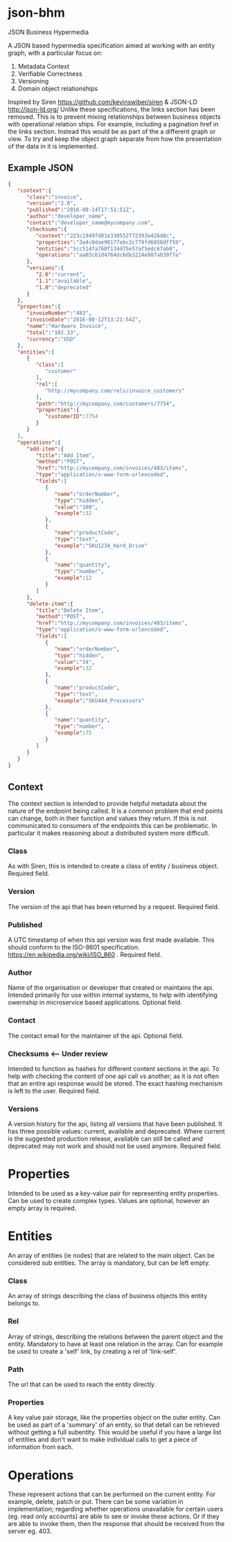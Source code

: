 # json-bhm
JSON Business Hypermedia

A JSON based hypermedia specification aimed at working with an entity graph, with a particular focus on:

1) Metadata Context
2) Verifiable Correctness
3) Versioning
4) Domain object relationships

Inspired by Siren https://github.com/kevinswiber/siren & JSON-LD http://json-ld.org/
Unlike these specifications, the links section has been removed.  This is to prevent mixing relationships between business objects with operational relation ships.  For example, including a pagination href in the links section.  Instead this would be as part of the a different graph or view.  To try and keep the object graph separate from how the presentation of the data in it is implemented.  

## Example JSON

```json
{  
   "context":{  
      "class":"invoice",
      "version":"2.0",
      "published":"2016-08-14T17:51:51Z",
      "author":"developer_name",
      "contact":"developer_name@mycompany.com",
      "checksums":{  
         "context":"223c1949fd01e330552772393e426d8c",
         "properties":"3a4c0dae90177ebc2c779fd6058dff59",
         "entities":"5cc514fa768f134d75e57af5edc67ab0",
         "operations":"aa03c61d4764dc6db3224e807a039f7a"
      },
      "versions":{  
         "2.0":"current",
         "1.1":"available",
         "1.0":"deprecated"
      }
   },
   "properties":{  
      "invoieNumber":"483",
      "invoiceDate":"2016-08-12T13:21:54Z",
      "name":"Hardware Invoice",
      "total":"102.33",
      "currency":"USD"
   },
   "entities":[  
      {  
         "class":[  
            "customer"
         ],
         "rel":[  
            "http://mycompany.com/rels/invoice_customers"
         ],
         "path":"http://mycompany.com/customers/7754",
         "properties":{  
            "customerID":7754
         }
      }
   ],
   "operations":{  
      "add-item":{  
         "title":"Add Item",
         "method":"POST",
         "href":"http://mycompany.com/invoices/483/items",
         "type":"application/x-www-form-urlencoded",
         "fields":[  
            {  
               "name":"orderNumber",
               "type":"hidden",
               "value":"100",
               "example":32
            },
            {  
               "name":"productCode",
               "type":"text",
               "example":"SKU1234_Hard_Drive"
            },
            {  
               "name":"quantity",
               "type":"number",
               "example":12
            }
         ]
      },
      "delete-item":{  
         "title":"Delete Item",
         "method":"POST",
         "href":"http://mycompany.com/invoices/483/items",
         "type":"application/x-www-form-urlencoded",
         "fields":[  
            {  
               "name":"orderNumber",
               "type":"hidden",
               "value":"34",
               "example":32
            },
            {  
               "name":"productCode",
               "type":"text",
               "example":"SKU444_Processors"
            },
            {  
               "name":"quantity",
               "type":"number",
               "example":75
            }
         ]
      }
   }
}
```

## Context
The context section is intended to provide helpful metadata about the nature of the endpoint being called.  It is a common problem that end points can change, both in their function and values they return.  If this is not communicated to consumers of the endpoints this can be problematic.  In particular it makes reasoning about a distributed system more difficult.

### Class
As with Siren, this is intended to create a class of entity / business object.  Required field.

### Version
The version of the api that has been returned by a request. Required field.

### Published
A UTC timestamp of when this api version was first made available. This should conform to the ISO-8601 specification. https://en.wikipedia.org/wiki/ISO_860 . Required field.

### Author
Name of the organisation or developer that created or maintains the api.  Intended primarily for use within internal systems, to help with identifying owernship in microservice based applications. Optional field.

### Contact
The contact email for the maintainer of the api. Optional field.

### Checksums <-- Under review
Intended to function as hashes for different content sections in the api. To help with checking the content of one api call vs another; as it is not often that an entire api response would be stored.  The exact hashing mechanism is left to the user.  Required field.

### Versions
A version history for the api, listing all versions that have been published.  It has three possible values: current, available and deprecated.  Where current is the suggested production release, available can still be called and deprecated may not work and should not be used anymore. Required field.

# Properties
Intended to be used as a key-value pair for representing entity properties. Can be used to create complex types. Values are optional, however an empty array is required.

# Entities
An array of entities (ie nodes) that are related to the main object.  Can be considered sub entities. The array is mandatory, but can be left empty.

### Class
An array of strings describing the class of business objects this entity belongs to.

### Rel
Array of strings, describing the relations between the parent object and the entity. Mandatory to have at least one relation in the array. Can for example be used to create a 'self' link, by creating a rel of 'link-self'.

### Path
The url that can be used to reach the entity directly.

### Properties
A key value pair storage, like the properties object on the outer entity. Can be used as part of a 'summary' of an entity, so that detail can be retrieved without getting a full subentity. This would be useful if you have a large list of entities and don't want to make individual calls to get a piece of information from each.

# Operations
These represent actions that can be performed on the current entity. For example, delete, patch or put.  There can be some variation in implementation; regarding whether operations unavailable for certain users (eg. read only accounts) are able to see or invoke these actions.  Or if they are able to invoke them, then the response that should be received from the server eg. 403.
